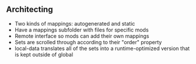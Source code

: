 ## Architecting

- Two kinds of mappings: autogenerated and static
- Have a mappings subfolder with files for specific mods
- Remote interface so mods can add their own mappings
- Sets are scrolled through according to their "order" property
- local-data translates all of the sets into a runtime-optimized version that is kept outside of global
